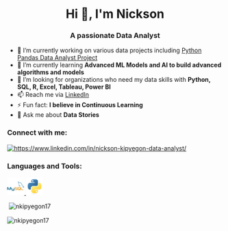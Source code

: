 <h1 align="center">Hi 👋, I'm Nickson</h1>
<h3 align="center">A passionate Data Analyst</h3>


- 🔭 I’m currently working on various data projects including [Python Pandas Data Analyst Project](https://github.com/NickTheDataAnalyst/Data-Correlatio)
- 🌱 I’m currently learning **Advanced ML Models and AI to build advanced algorithms and models**
- 🤝 I’m looking for organizations who need my data skills with **Python, SQL, R, Excel, Tableau, Power BI**
- 📫 Reach me via [LinkedIn](https://www.linkedin.com/in/nickson-kipyegon-data-analyst/)
- ⚡ Fun fact: **I believe in Continuous Learning**
- 💬 Ask me about **Data Stories**

<h3 align="left">Connect with me:</h3>
<p align="left">
<a href="https://linkedin.com/in/https://www.linkedin.com/in/nickson-kipyegon-data-analyst/" target="blank"><img align="center" src="https://raw.githubusercontent.com/rahuldkjain/github-profile-readme-generator/master/src/images/icons/Social/linked-in-alt.svg" alt="https://www.linkedin.com/in/nickson-kipyegon-data-analyst/" height="30" width="40" /></a>
</p>

<h3 align="left">Languages and Tools:</h3>
<p align="left"> <a href="https://www.mysql.com/" target="_blank" rel="noreferrer"> <img src="https://raw.githubusercontent.com/devicons/devicon/master/icons/mysql/mysql-original-wordmark.svg" alt="mysql" width="40" height="40"/> </a> <a href="https://www.python.org" target="_blank" rel="noreferrer"> <img src="https://raw.githubusercontent.com/devicons/devicon/master/icons/python/python-original.svg" alt="python" width="40" height="40"/> </a> </p>





<p>&nbsp;<img align="center" src="https://github-readme-stats.vercel.app/api?username=nkipyegon17&show_icons=true&locale=en" alt="nkipyegon17" /></p>

<p><img align="center" src="https://github-readme-streak-stats.herokuapp.com/?user=nkipyegon17&" alt="nkipyegon17" /></p>
